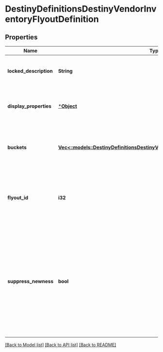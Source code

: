 # DestinyDefinitionsDestinyVendorInventoryFlyoutDefinition

## Properties
Name | Type | Description | Notes
------------ | ------------- | ------------- | -------------
**locked_description** | **String** | If the flyout is locked, this is the reason why. | [optional] [default to null]
**display_properties** | [***Object**](Object.md) | The title and other common properties of the flyout. | [optional] [default to null]
**buckets** | [**Vec<::models::DestinyDefinitionsDestinyVendorInventoryFlyoutBucketDefinition>**](Destiny.Definitions.DestinyVendorInventoryFlyoutBucketDefinition.md) | A list of inventory buckets and other metadata to show on the screen. | [optional] [default to null]
**flyout_id** | **i32** | An identifier for the flyout, in case anything else needs to refer to them. | [optional] [default to null]
**suppress_newness** | **bool** | If this is true, don&#39;t show any of the glistening \&quot;this is a new item\&quot; UI elements, like we show on the inventory items themselves in in-game UI. | [optional] [default to null]

[[Back to Model list]](../README.md#documentation-for-models) [[Back to API list]](../README.md#documentation-for-api-endpoints) [[Back to README]](../README.md)


